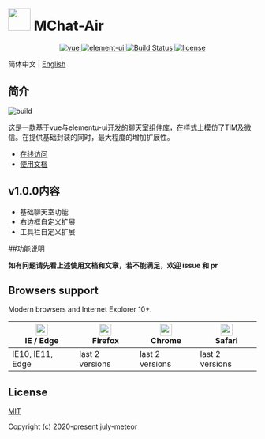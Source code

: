 <p align="center">
 <h1> <img width="45px" src="https://img-blog.csdnimg.cn/20181109170115221.jpg">
MChat-Air</h1>

</p>

<p align="center">  
  <a href="https://github.com/vuejs/vue">
    <img src="https://img.shields.io/badge/vue-2.5.10-brightgreen.svg" alt="vue">
  </a>
  <a href="https://github.com/ElemeFE/element">
    <img src="https://img.shields.io/badge/element--ui-2.3.2-brightgreen.svg" alt="element-ui">
  </a>
  <a href="https://travis-ci.org/PanJiaChen/vue-element-admin" rel="nofollow">
    <img src="https://travis-ci.org/PanJiaChen/vue-element-admin.svg?branch=master" alt="Build Status">
  </a>
  
  <a href="https://github.com/18106960985/meteor-curator-admin/blob/master/LICENSE">
    <img src="https://img.shields.io/github/license/mashape/apistatus.svg" alt="license">
  </a>
</p>

简体中文 | [English](README.md)


## 简介
![](https://img-blog.csdnimg.cn/20200817164317150.gif "build")

这是一款基于vue与elementu-ui开发的聊天室组件库，在样式上模仿了TIM及微信。在提供基础封装的同时，最大程度的增加扩展性。
- [在线访问](http://111.230.210.81:7788/) 
- [使用文档](https://blog.csdn.net/qq_16882073/article/details/83622399) 





## v1.0.0内容
- 基础聊天室功能
- 右边框自定义扩展
- 工具栏自定义扩展

##功能说明



**如有问题请先看上述使用文档和文章，若不能满足，欢迎 issue 和 pr**


## Browsers support

Modern browsers and Internet Explorer 10+.

| [<img src="https://raw.githubusercontent.com/alrra/browser-logos/master/src/edge/edge_48x48.png" alt="IE / Edge" width="24px" height="24px" />](http://godban.github.io/browsers-support-badges/)</br>IE / Edge | [<img src="https://raw.githubusercontent.com/alrra/browser-logos/master/src/firefox/firefox_48x48.png" alt="Firefox" width="24px" height="24px" />](http://godban.github.io/browsers-support-badges/)</br>Firefox | [<img src="https://raw.githubusercontent.com/alrra/browser-logos/master/src/chrome/chrome_48x48.png" alt="Chrome" width="24px" height="24px" />](http://godban.github.io/browsers-support-badges/)</br>Chrome | [<img src="https://raw.githubusercontent.com/alrra/browser-logos/master/src/safari/safari_48x48.png" alt="Safari" width="24px" height="24px" />](http://godban.github.io/browsers-support-badges/)</br>Safari |
| --------- | --------- | --------- | --------- |
| IE10, IE11, Edge| last 2 versions| last 2 versions| last 2 versions

## License

[MIT]()

Copyright (c) 2020-present july-meteor
